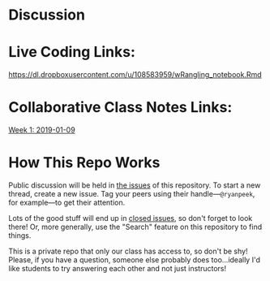 Discussion
==========

# Live Coding Links:

https://dl.dropboxusercontent.com/u/108583959/wRangling_notebook.Rmd

# Collaborative Class Notes Links:

[Week 1: 2019-01-09](https://docs.google.com/a/ucdavis.edu/document/d/1BuqJQtjQBVQVJACWZQQreh6q25rOp2-ZNdTjlWhtfBg/edit?usp=sharing)

# How This Repo Works
Public discussion will be held in [the issues][] of this repository. To start a new thread, create a new issue. Tag your peers using their handle—`@ryanpeek`, for example—to get their attention.

[the issues]: https://github.com/gge-ucd/Discussion/issues

Lots of the good stuff will end up in [closed issues](https://github.com/gge-ucd/Discussion/issues?q=is%3Aissue+is%3Aclosed), so don't forget to look there! Or, more generally, use the "Search" feature on this repository to find things.

This is a private repo that only our class has access to, so don't be shy! Please, if you have a question, someone else probably does too...ideally I'd like students to try answering each other and not just instructors!
